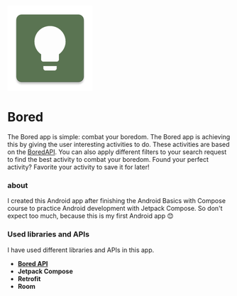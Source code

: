 ![Bored logo](logo.webp)

# Bored

The Bored app is simple: combat your boredom. The Bored app is achieving this by giving the user
interesting activities to do. These activities are based on
the [BoredAPI](https://www.boredapi.com/). You can also apply different filters to your search
request to find the best activity to combat your boredom. Found your perfect activity? Favorite your
activity to save it for later!

### about

I created this Android app after finishing the Android Basics with Compose course to practice
Android development with Jetpack Compose. So don't expect too much, because this is my first Android
app 😊

### Used libraries and APIs

I have used different libraries and APIs in this app.

* [**Bored API**](https://boredapi.com/)
* **Jetpack Compose**
* **Retrofit**
* **Room**